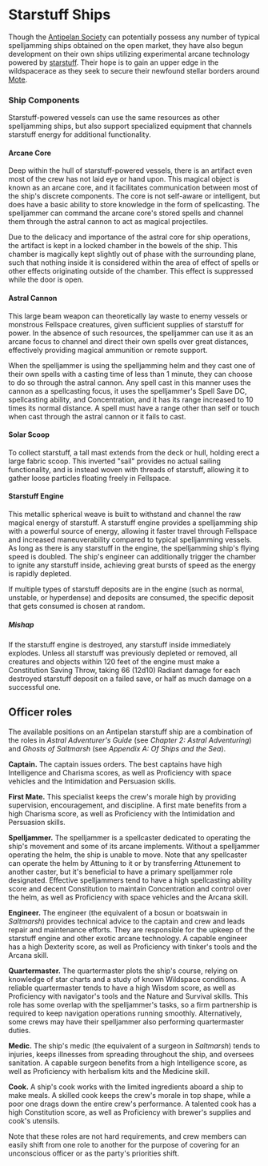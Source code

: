 # Starstuff Ships

Though the [Antipelan Society](../../ch-2-people-of-mote/organizations/antipelan-society/antipelan-society.md) can potentially possess any number of typical spelljamming ships obtained on the open market, they have also begun development on their own ships utilizing experimental arcane technology powered by [starstuff](../../ch-5-mote-treasures/starstuff.md). Their hope is to gain an upper edge in the wildspacerace as they seek to secure their newfound stellar borders around [Mote](../../ch-1-welcome-to-mote/mote.md).

### Ship Components

Starstuff-powered vessels can use the same resources as other spelljamming ships, but also support specialized equipment that channels starstuff energy for additional functionality.

#### Arcane Core

Deep within the hull of starstuff-powered vessels, there is an artifact even most of the crew has not laid eye or hand upon. This magical object is known as an arcane core, and it facilitates communication between most of the ship's discrete components. The core is not self-aware or intelligent, but does have a basic ability to store knowledge in the form of spellcasting. The spelljammer can command the arcane core's stored spells and channel them through the astral cannon to act as magical projectiles.

Due to the delicacy and importance of the astral core for ship operations, the artifact is kept in a locked chamber in the bowels of the ship. This chamber is magically kept slightly out of phase with the surrounding plane, such that nothing inside it is considered within the area of effect of spells or other effects originating outside of the chamber. This effect is suppressed while the door is open.

#### Astral Cannon

This large beam weapon can theoretically lay waste to enemy vessels or monstrous Fellspace creatures, given sufficient supplies of starstuff for power. In the absence of such resources, the spelljammer can use it as an arcane focus to channel and direct their own spells over great distances, effectively providing magical ammunition or remote support.

When the spelljammer is using the spelljamming helm and they cast one of their own spells with a casting time of less than 1 minute, they can choose to do so through the astral cannon. Any spell cast in this manner uses the cannon as a spellcasting focus, it uses the spelljammer's Spell Save DC, spellcasting ability, and Concentration, and it has its range increased to 10 times its normal distance. A spell must have a range other than self or touch when cast through the astral cannon or it fails to cast.

#### Solar Scoop

To collect starstuff, a tall mast extends from the deck or hull, holding erect a large fabric scoop. This inverted "sail" provides no actual sailing functionality, and is instead woven with threads of starstuff, allowing it to gather loose particles floating freely in Fellspace.

#### Starstuff Engine

This metallic spherical weave is built to withstand and channel the raw magical energy of starstuff. A starstuff engine provides a spelljamming ship with a powerful source of energy, allowing it faster travel through Fellspace and increased maneuverability compared to typical spelljamming vessels. As long as there is any starstuff in the engine, the spelljamming ship's flying speed is doubled. The ship's engineer can additionally trigger the chamber to ignite any starstuff inside, achieving great bursts of speed as the energy is rapidly depleted.

If multiple types of starstuff deposits are in the engine (such as normal, unstable, or hyperdense) and deposits are consumed, the specific deposit that gets consumed is chosen at random.

##### Mishap

If the starstuff engine is destroyed, any starstuff inside immediately explodes. Unless all starstuff was previously depleted or removed, all creatures and objects within 120 feet of the engine must make a Constitution Saving Throw, taking 66 (12d10) Radiant damage for each destroyed starstuff deposit on a failed save, or half as much damage on a successful one.

## Officer roles

The available positions on an Antipelan starstuff ship are a combination of the roles in _Astral Adventurer's Guide_ (see _Chapter 2: Astral Adventuring_) and _Ghosts of Saltmarsh_ (see _Appendix A: Of Ships and the Sea_).

**Captain.** The captain issues orders. The best captains have high Intelligence and Charisma scores, as well as Proficiency with space vehicles and the Intimidation and Persuasion skills.

**First Mate.** This specialist keeps the crew's morale high by providing supervision, encouragement, and discipline. A first mate benefits from a high Charisma score, as well as Proficiency with the Intimidation and Persuasion skills.

**Spelljammer.** The spelljammer is a spellcaster dedicated to operating the ship's movement and some of its arcane implements. Without a spelljammer operating the helm, the ship is unable to move. Note that any spellcaster can operate the helm by Attuning to it or by transferring Attunement to another caster, but it's beneficial to have a primary spelljammer role designated. Effective spelljammers tend to have a high spellcasting ability score and decent Constitution to maintain Concentration and control over the helm, as well as Proficiency with space vehicles and the Arcana skill.

**Engineer.** The engineer (the equivalent of a bosun or boatswain in _Saltmarsh_) provides technical advice to the captain and crew and leads repair and maintenance efforts. They are responsible for the upkeep of the starstuff engine and other exotic arcane technology. A capable engineer has a high Dexterity score, as well as Proficiency with tinker's tools and the Arcana skill.

**Quartermaster.** The quartermaster plots the ship's course, relying on knowledge of star charts and a study of known Wildspace conditions. A reliable quartermaster tends to have a high Wisdom score, as well as Proficiency with navigator's tools and the Nature and Survival skills. This role has some overlap with the spelljammer's tasks, so a firm partnership is required to keep navigation operations running smoothly. Alternatively, some crews may have their spelljammer also performing quartermaster duties.

**Medic.** The ship's medic (the equivalent of a surgeon in _Saltmarsh_) tends to injuries, keeps illnesses from spreading throughout the ship, and oversees sanitation. A capable surgeon benefits from a high Intelligence score, as well as Proficiency with herbalism kits and the Medicine skill.

**Cook.** A ship's cook works with the limited ingredients aboard a ship to make meals. A skilled cook keeps the crew's morale in top shape, while a poor one drags down the entire crew's performance. A talented cook has a high Constitution score, as well as Proficiency with brewer's supplies and cook's utensils.

Note that these roles are not hard requirements, and crew members can easily shift from one role to another for the purpose of covering for an unconscious officer or as the party's priorities shift.
